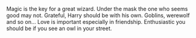 Magic is the key for a great wizard.
Under the mask the one who seems good may not.
Grateful, Harry should be with his own.
Goblins, werewolf and so on…
Love is important especially in friendship.
Enthusiastic you should be if you see an owl in your street.
